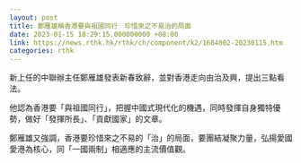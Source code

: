 ```yaml
---
layout: post
title: 鄭雁雄稱香港要與祖國同行　珍惜來之不易治的局面
date: 2023-01-15 18:29:15.000000000 +08:00
link: https://news.rthk.hk/rthk/ch/component/k2/1684002-20230115.htm
categories: rthk
---
```


新上任的中聯辦主任鄭雁雄發表新春致辭，並對香港走向由治及興，提出三點看法。

他認為香港要「與祖國同行」，把握中國式現代化的機遇，同時發揮自身獨特優勢，做好「發揮所長」、「貢獻國家」的文章。

鄭雁雄又強調，香港要珍惜來之不易的「治」的局面，要團結凝聚力量，弘揚愛國愛港為核心，同「一國兩制」相適應的主流價值觀。
